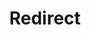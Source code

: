 ﻿---
layout: src/layouts/Redirect.astro
title: Redirect
redirect: https://yamldoc.liuyan.wang/docs/deployments/certificates/tomcat-certificate-import
pubDate:  2023-01-01
navSearch: false
navSitemap: false
navMenu: false
---
